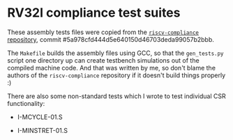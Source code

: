 # RV32I compliance test suites

These assembly tests files were copied from the [`riscv-compliance` repository](https://github.com/riscv/riscv-compliance), commit #5a978cfd444d5e640150d46703deda99057b2bbb.

The `Makefile` builds the assembly files using GCC, so that the `gen_tests.py` script one directory up can create testbench simulations out of the compiled machine code. And that was written by me, so don't blame the authors of the `riscv-compliance` repository if it doesn't build things properly :)

There are also some non-standard tests which I wrote to test individual CSR functionality:

* I-MCYCLE-01.S

* I-MINSTRET-01.S
